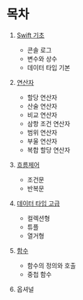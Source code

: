 # 목차

1. [Swift 기초](https://github.com/kimxwan0319/Swift_Theorem/blob/master/01.%20Swift%20기초.md, "Go Chapter1")
   * 콘솔 로그
   * 변수와 상수
   * 데이터 타입 기본
2. [연산자](https://github.com/kimxwan0319/Swift_Theorem/blob/master/02.%20연산자.md, "Go Chapter2")
   * 할당 연산자
   * 산술 연산자
   * 비교 연산자
   * 삼항 조건 연산자
   * 범위 연산자
   * 부울 연산자
   * 복합 할당 연산자
3. [흐름제어](https://github.com/kimxwan0319/Swift_Theorem/blob/master/03.%20흐름%20제어.md, "Go Chapter3")
   * 조건문
   * 반복문
4. [데이터 타입 고급](https://github.com/kimxwan0319/Swift_Theorem/blob/master/04.%20데이터%20타입%20고급.md, "Go Chapter4")
   * 컬렉션형
   * 튜플
   * 열거형

5. [함수](https://github.com/kimxwan0319/Swift_Theorem/blob/master/05.%20함수.md, "Go Chapter5")
   * 함수의 정의와 호출
   * 중첩 함수
6. 옵셔널

